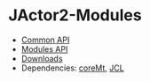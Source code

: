 JActor2-Modules
==============

- [Common API](http://laforge49.github.io/JActor-Modules/docs/api/common/index.html)
- [Modules API](http://laforge49.github.io/JActor-Modules/docs/api/modules/index.html)
- [Downloads](http://laforge49.github.io/JActor-Modules/downloads/index.html)
- Dependencies: [coreMt](https://github.com/laforge49/JActor2), [JCL](https://github.com/kamranzafar/JCL)
